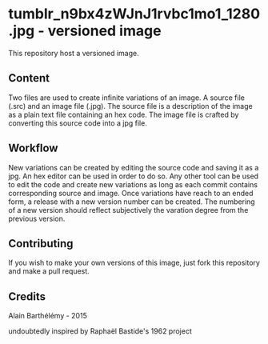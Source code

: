 # tumblr_n9bx4zWJnJ1rvbc1mo1_1280.jpg - versioned image

This repository host a versioned image.

## Content

Two files are used to create infinite variations of an image. A source file (.src) and an image file (.jpg).
The source file is a description of the image as a plain text file containing an hex code. The image file is crafted by converting this source code into a jpg file. 

## Workflow

New variations can be created by editing the source code and saving it as a jpg. An hex editor can be used in order to do so.
Any other tool can be used to edit the code and create new variations as long as each commit contains corresponding source and image.
Once variations have reach to an ended form, a release with a new version number can be created. The numbering of a new version should reflect subjectively the varation degree from the previous version.
   

## Contributing

If you wish to make your own versions of this image, just fork this repository and make a pull request.


## Credits

Alain Barthélémy - 2015

undoubtedly inspired by Raphaël Bastide's 1962 project
